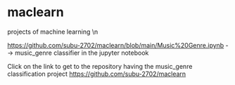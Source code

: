 # maclearn
projects of machine learning  \n

https://github.com/subu-2702/maclearn/blob/main/Music%20Genre.ipynb     --> music_genre classifier in the jupyter notebook

Click on the link to get to the repository having the music_genre classification project
https://github.com/subu-2702/maclearn


